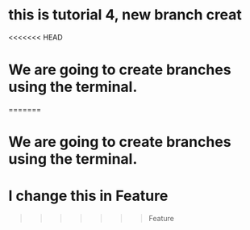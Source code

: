 # this is tutorial 4, new branch creat
<<<<<<< HEAD
# We are going to create branches using the terminal.
=======
# We are going to create branches using the terminal.
# I change this in Feature
>>>>>>> Feature

